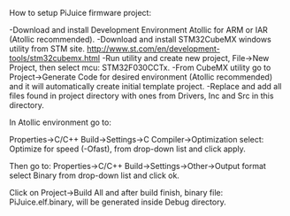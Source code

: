 How to setup PiJuice firmware project:

-Download and install Development Environment Atollic for ARM or IAR (Atollic recommended).
-Download and install STM32CubeMX windows utility from STM site. http://www.st.com/en/development-tools/stm32cubemx.html
-Run utility and create new project, File->New Project, then select mcu: STM32F030CCTx.
-From CubeMX utility go to Project->Generate Code for desired environment (Atollic recommended) and it will automatically create initial template project.
-Replace and add all files found in project directory with ones from Drivers, Inc and Src in this directory.
	
In Atollic environment go to:

Properties->C/C++ Build->Settings->C Compiler->Optimization
select: Optimize for speed (-Ofast), from drop-down list and click apply.

Then go to:
Properties->C/C++ Build->Settings->Other->Output format
select Binary from drop-down list and click ok.

Click on Project->Build All and after build finish, binary file: PiJuice.elf.binary, 
will be generated inside Debug directory.
	
